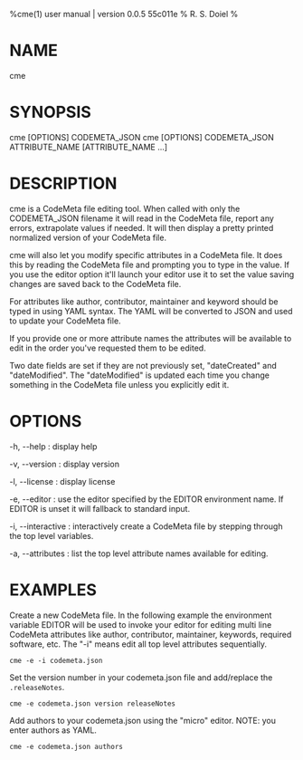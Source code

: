 
%cme(1) user manual | version 0.0.5 55c011e
% R. S. Doiel
% 

# NAME

cme

# SYNOPSIS

cme [OPTIONS] CODEMETA_JSON
cme [OPTIONS] CODEMETA_JSON ATTRIBUTE_NAME [ATTRIBUTE_NAME ...]

# DESCRIPTION

cme is a CodeMeta file editing tool.  When called with only the CODEMETA_JSON filename
it will read in the CodeMeta file, report any errors, extrapolate values if needed. It will
then display a pretty printed normalized version of your CodeMeta file.

cme will also let you modify specific attributes in a CodeMeta file. It does this by
reading the CodeMeta file and prompting you to type in the value. If you use the editor
option it'll launch your editor use it to set the value saving changes are saved back to
the CodeMeta file.

For attributes like author, contributor, maintainer and keyword should be typed in using
YAML syntax. The YAML will be converted to JSON and used to update your CodeMeta file.

If you provide one or more attribute names the attributes will be available to edit in the order
you've requested them to be edited.

Two date fields are set if they are not previously set, "dateCreated" and "dateModified". The 
"dateModified" is updated each time you change something in the CodeMeta file unless you explicitly
edit it.

# OPTIONS

-h, --help
: display help

-v, --version
: display version

-l, --license
: display license

-e, --editor
: use the editor specified by the EDITOR environment name.
If EDITOR is unset it will fallback to standard input.

-i, --interactive
: interactively create a CodeMeta file by stepping through
the top level variables.

-a, --attributes
: list the top level attribute names available for editing.

# EXAMPLES

Create a new CodeMeta file. In the following example the environment
variable EDITOR will be used to invoke your editor for editing multi line
CodeMeta attributes like author, contributor, maintainer, keywords,
required software, etc.  The "-i" means edit all top level attributes
sequentially.

~~~
cme -e -i codemeta.json
~~~

Set the version number in your codemeta.json file and add/replace the `.releaseNotes`.

~~~
cme -e codemeta.json version releaseNotes
~~~

Add authors to your codemeta.json using the "micro" editor.  NOTE: you enter authors as YAML.

~~~
cme -e codemeta.json authors
~~~

